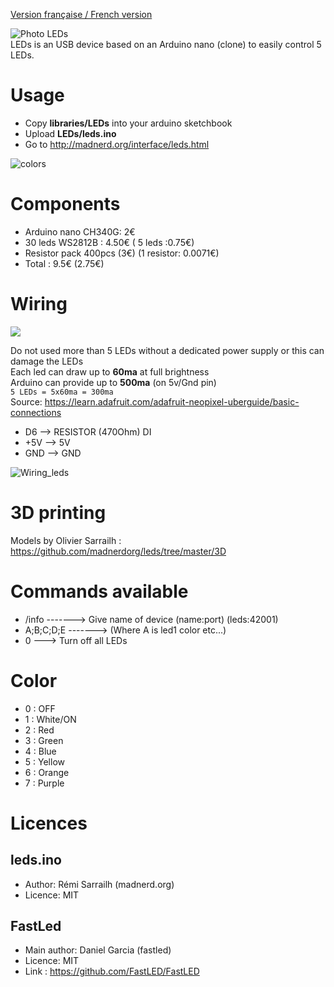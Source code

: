 [Version française / French version](https://github.com/madnerdorg/leds/blob/master/readme.fr.md)

![Photo LEDs](https://github.com/madnerdorg/leds/raw/master/doc/leds.jpg)   
LEDs is an USB device based on an Arduino nano (clone) to easily control 5 LEDs.

# Usage
* Copy **libraries/LEDs** into your arduino sketchbook
* Upload **LEDs/leds.ino**
* Go to http://madnerd.org/interface/leds.html

![colors](https://github.com/madnerdorg/leds/raw/master/doc/leds_colors.png)

# Components
* Arduino nano CH340G: 2€
* 30 leds WS2812B : 4.50€ ( 5 leds :0.75€)
* Resistor pack 400pcs (3€) (1 resistor: 0.0071€)
* Total : 9.5€ (2.75€)

# Wiring
[![](https://i.ytimg.com/vi/qI0uImQtrG4/hqdefault.jpg?custom=true&w=336&h=188&stc=true&jpg444=true&jpgq=90&sp=67&sigh=6iUeWMWgQiv0QX4oDcuzS7znghM)](https://www.youtube.com/watch?v=qI0uImQtrG4)

Do not used more than 5 LEDs without a dedicated power supply or this can damage the LEDs   
Each led can draw up to **60ma** at full brightness   
Arduino can provide up to **500ma** (on 5v/Gnd pin)   
```5 LEDs = 5x60ma = 300ma ```  
Source:
https://learn.adafruit.com/adafruit-neopixel-uberguide/basic-connections

* D6 --> RESISTOR (470Ohm) DI
* +5V --> 5V
* GND --> GND

![Wiring_leds](https://github.com/madnerdorg/leds/raw/master/doc/leds_wiring.jpg)

# 3D printing
Models by Olivier Sarrailh : https://github.com/madnerdorg/leds/tree/master/3D    

# Commands available
* /info -------> Give name of device (name:port) (leds:42001)
* A;B;C;D;E -------> (Where A is led1 color etc...)
* 0 ---> Turn off all LEDs

# Color
* 0 : OFF
* 1 : White/ON
* 2 : Red
* 3 : Green
* 4 : Blue
* 5 : Yellow
* 6 : Orange
* 7 : Purple

# Licences

## leds.ino
* Author: Rémi Sarrailh (madnerd.org)   
* Licence: MIT

## FastLed
* Main author: Daniel Garcia (fastled)
* Licence: MIT
* Link : https://github.com/FastLED/FastLED


